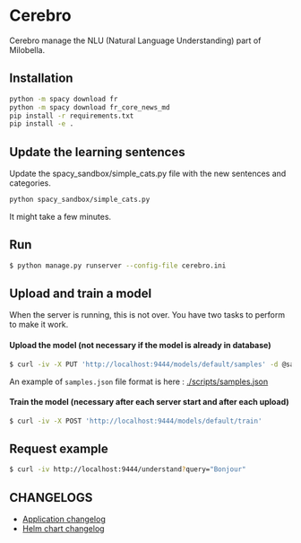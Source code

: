 # Cerebro

Cerebro manage the NLU (Natural Language Understanding) part of Milobella.

## Installation
```bash
python -m spacy download fr
python -m spacy download fr_core_news_md
pip install -r requirements.txt
pip install -e .
```

## Update the learning sentences
Update the spacy_sandbox/simple_cats.py file with the new sentences and categories.

```bash
python spacy_sandbox/simple_cats.py
```

It might take a few minutes.

## Run
```bash
$ python manage.py runserver --config-file cerebro.ini
```

## Upload and train a model
When the server is running, this is not over. You have two tasks to perform to make it work.

#### Upload the model (not necessary if the model is already in database)
```bash
$ curl -iv -X PUT 'http://localhost:9444/models/default/samples' -d @samples.json
```
An example of ``samples.json`` file format is here : [./scripts/samples.json](./scripts/samples.json)

#### Train the model (necessary after each server start and after each upload)
```bash
$ curl -iv -X POST 'http://localhost:9444/models/default/train'
```

## Request example
```bash
$ curl -iv http://localhost:9444/understand?query="Bonjour"
```

## CHANGELOGS
- [Application changelog](./CHANGELOG.md)
- [Helm chart changelog](./helm/cerebro/CHANGELOG.md)
